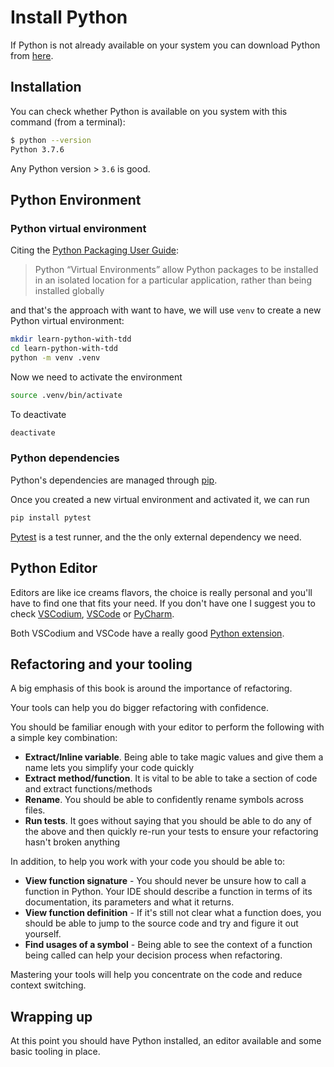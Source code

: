 # Install Python

If Python is not already available on your system you can download Python from [here](https://www.python.org/downloads/).

## Installation

You can check whether Python is available on you system with this command \(from a terminal\):

```bash
$ python --version
Python 3.7.6
```

Any Python version &gt; `3.6` is good.

## Python Environment

### Python virtual environment

Citing the [Python Packaging User Guide](https://packaging.python.org/tutorials/installing-packages/#creating-virtual-environments):

> Python “Virtual Environments” allow Python packages to be installed in an isolated location for a particular application, rather than being installed globally

and that's the approach with want to have, we will use `venv` to create a new Python virtual environment:

```bash
mkdir learn-python-with-tdd
cd learn-python-with-tdd
python -m venv .venv
```

Now we need to activate the environment

```bash
source .venv/bin/activate
```

To deactivate

```bash
deactivate
```

### Python dependencies

Python's dependencies are managed through [pip](https://packaging.python.org/tutorials/installing-packages/).

Once you created a new virtual environment and activated it, we can run

```bash
pip install pytest
```

[Pytest](https://docs.pytest.org/en/stable/) is a test runner, and the the only external dependency we need.

## Python Editor

Editors are like ice creams flavors, the choice is really personal and you'll have to find one that fits your need. If you don't have one I suggest you to check [VSCodium](https://github.com/VSCodium/vscodium), [VSCode](https://code.visualstudio.com/) or [PyCharm](https://www.jetbrains.com/pycharm/).

Both VSCodium and VSCode have a really good [Python extension](https://marketplace.visualstudio.com/items?itemName=ms-python.python).

## Refactoring and your tooling

A big emphasis of this book is around the importance of refactoring.

Your tools can help you do bigger refactoring with confidence.

You should be familiar enough with your editor to perform the following with a simple key combination:

* **Extract/Inline variable**. Being able to take magic values and give them a name lets you simplify your code quickly
* **Extract method/function**. It is vital to be able to take a section of code and extract functions/methods
* **Rename**. You should be able to confidently rename symbols across files.
* **Run tests**. It goes without saying that you should be able to do any of the above and then quickly re-run your tests to ensure your refactoring hasn't broken anything

In addition, to help you work with your code you should be able to:

* **View function signature** - You should never be unsure how to call a function in Python. Your IDE should describe a function in terms of its documentation, its parameters and what it returns.
* **View function definition** - If it's still not clear what a function does, you should be able to jump to the source code and try and figure it out yourself.
* **Find usages of a symbol** - Being able to see the context of a function being called can help your decision process when refactoring.

Mastering your tools will help you concentrate on the code and reduce context switching.

## Wrapping up

At this point you should have Python installed, an editor available and some basic tooling in place.

